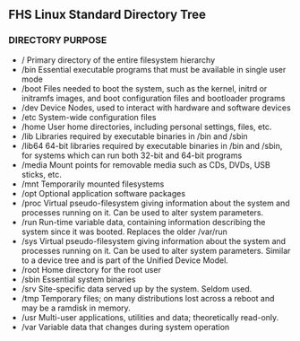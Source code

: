 ## FHS Linux Standard Directory Tree
### DIRECTORY	PURPOSE
* /	Primary directory of the entire filesystem hierarchy
* /bin	Essential executable programs that must be available in single user mode
* /boot	Files needed to boot the system, such as the kernel, initrd or initramfs images, and boot configuration files and bootloader programs
* /dev	Device Nodes, used to interact with hardware and software devices
* /etc	System-wide configuration files
* /home	User home directories, including personal settings, files, etc.
* /lib	Libraries required by executable binaries in /bin and /sbin
* /lib64	64-bit libraries required by executable binaries in /bin and /sbin, for systems which can run both 32-bit and 64-bit programs
* /media	Mount points for removable media such as CDs, DVDs, USB sticks, etc.
* /mnt	Temporarily mounted filesystems
* /opt	Optional application software packages
* /proc	Virtual pseudo-filesystem giving information about the system and processes running on it. Can be used to alter system parameters.
* /run	Run-time variable data, containing information describing the system since it was booted. Replaces the older /var/run
* /sys	Virtual pseudo-filesystem giving information about the system and processes running on it. Can be used to alter system parameters. Similar to a device tree and is part of the Unified Device Model.
* /root	Home directory for the root user
* /sbin	Essential system binaries
* /srv	Site-specific data served up by the system. Seldom used.
* /tmp	Temporary files; on many distributions lost across a reboot and may be a ramdisk in memory.
* /usr	Multi-user applications, utilities and data; theoretically read-only.
* /var	Variable data that changes during system operation
